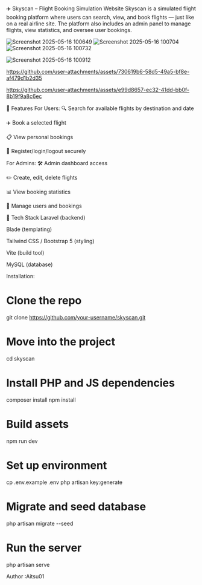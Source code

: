 ✈️ Skyscan – Flight Booking Simulation Website
Skyscan is a simulated flight booking platform where users can search, view, and book flights — just like on a real airline site. The platform also includes an admin panel to manage flights, view statistics, and oversee user bookings.









![Screenshot 2025-05-16 100649](https://github.com/user-attachments/assets/8f245d22-7531-4055-80e4-a690b754d5fa)
![Screenshot 2025-05-16 100704](https://github.com/user-attachments/assets/6e108027-6878-47e6-b97b-7eb95348c799)
![Screenshot 2025-05-16 100732](https://github.com/user-attachments/assets/f12e00c7-6b7d-4b4a-8931-6df73d90ac4e)

![Screenshot 2025-05-16 100912](https://github.com/user-attachments/assets/ee696e23-e982-48ed-907e-f4881512ef3d)




https://github.com/user-attachments/assets/730619b6-58d5-49a5-bf8e-af479d1b2d35




https://github.com/user-attachments/assets/e99d8657-ec32-41dd-bb0f-8b19f9a8c6ec










🧩 Features
For Users:
🔍 Search for available flights by destination and date

✈️ Book a selected flight

📋 View personal bookings

👤 Register/login/logout securely

For Admins:
🛠️ Admin dashboard access

✏️ Create, edit, delete flights

📊 View booking statistics

🧑 Manage users and bookings

🚀 Tech Stack
Laravel (backend)

Blade (templating)

Tailwind CSS / Bootstrap 5 (styling)

Vite (build tool)

MySQL (database)

Installation:

# Clone the repo
git clone https://github.com/your-username/skyscan.git

# Move into the project
cd skyscan

# Install PHP and JS dependencies
composer install
npm install

# Build assets
npm run dev

# Set up environment
cp .env.example .env
php artisan key:generate

# Migrate and seed database
php artisan migrate --seed

# Run the server
php artisan serve



Author :Aitsu01







